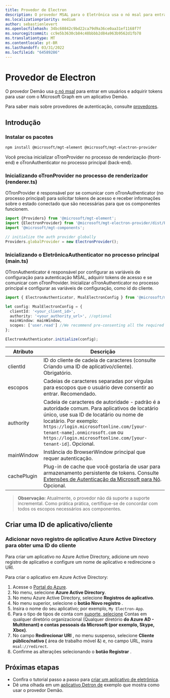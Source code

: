 ```yaml
---
title: Provedor de Electron
description: O provedor MSAL para o Eletrônica usa o nó msal para entrar em usuários e adquirir tokens para usar com o microsoft Graph.
ms.localizationpriority: medium
author: sebastienlevert
ms.openlocfilehash: 34bc60842c9bd22ca79d9a36ce0aa31ef1168f7f
ms.sourcegitcommit: cc9e5b3630cb84c48bbbb2d84a963b9562d1fb78
ms.translationtype: MT
ms.contentlocale: pt-BR
ms.lasthandoff: 03/31/2022
ms.locfileid: "64589286"
---
```

# <a name="electron-provider"></a>Provedor de Electron

O provedor Demão usa [o nó msal](https://github.com/AzureAD/microsoft-authentication-library-for-js/tree/dev/lib/msal-node) para entrar em usuários e adquirir tokens para usar com o Microsoft Graph em um aplicativo Demão.

Para saber mais sobre provedores de autenticação, consulte [provedores](./providers.md).

## <a name="get-started"></a>Introdução
### <a name="install-the-packages"></a>Instalar os pacotes

```bash
npm install @microsoft/mgt-element @microsoft/mgt-electron-provider
```
Você precisa inicializar oTronProvider no processo de renderização (front-end) e oTronAuthenticator no processo principal (back-end).


### <a name="initializing-electronprovider-in-the-renderer-process-rendererts"></a>Inicializando oTronProvider no processo de renderizador (renderer.ts)

OTronProvider é responsável por se comunicar com oTronAuthenticator (no processo principal) para solicitar tokens de acesso e receber informações sobre o estado conectado que são necessárias para que os componentes funcionem. 

```ts
import {Providers} from '@microsoft/mgt-element';
import {ElectronProvider} from '@microsoft/mgt-electron-provider/dist/Provider';
import '@microsoft/mgt-components';

// initialize the auth provider globally
Providers.globalProvider = new ElectronProvider();
```

### <a name="initializing-electronauthenticator-in-the-main-process-maints"></a>Inicializando o EletrônicaAuthenticator no processo principal (main.ts)

OTronAuthenticator é responsável por configurar as variáveis de configuração para autenticação MSAL, adquirir tokens de acesso e se comunicar com oTronProvider.
Inicializar oTronAuthenticator no processo principal e configurar as variáveis de configuração, como id do cliente.

```ts
import { ElectronAuthenticator, MsalElectronConfig } from '@microsoft/mgt-electron-provider/dist/Authenticator'; 

let config: MsalElectronConfig = {
  clientId: '<your_client_id>',
  authority: '<your_authority_url>', //optional
  mainWindow: mainWindow, 
  scopes: ['user.read'] //We recommend pre-consenting all the required scopes on the Azure portal
};

ElectronAuthenticator.initialize(config);
```
 
| Atributo   | Descrição                                                                                                                                                                                                                                                           |
| ----------- | --------------------------------------------------------------------------------------------------------------------------------------------------------------------------------------------------------------------------------------------------------------------- |
| clientId    | ID do cliente de cadeia de caracteres (consulte Criando uma ID de aplicativo/cliente). Obrigatório.                                                                                                                                                                                                           |
| escopos      | Cadeias de caracteres separadas por vírgulas para escopos que o usuário deve consentir ao entrar. Recomendado.                                                                                                                                                                                  |
| authority   | Cadeia de caracteres de autoridade - padrão é a autoridade comum. Para aplicativos de locatário único, use sua ID de locatário ou nome de locatário. Por exemplo: `https://login.microsoftonline.com/[your-tenant-name].onmicrosoft.com` ou `https://login.microsoftonline.com/[your-tenant-id]`. Opcional. |
| mainWindow  | Instância do BrowserWindow principal que requer autenticação.                                                                                                                                                                                                      |
| cachePlugin | Plug-in de cache que você gostaria de usar para armazenamento persistente de tokens. Consulte [Extensões de Autenticação da Microsoft para Nó](https://github.com/AzureAD/microsoft-authentication-library-for-js/tree/dev/extensions/msal-node-extensions). Opcional.                       |

>**Observação:** Atualmente, o provedor não dá suporte a suporte incremental. Como prática prática, certifique-se de concordar com todos os escopos necessários aos componentes.
    
## <a name="create-an-appclient-id"></a>Criar uma ID de aplicativo/cliente

### <a name="add-new-application-registration-in-azure-active-directory-to-get-a-client-id"></a>Adicionar novo registro de aplicativo Azure Active Directory para obter uma ID do cliente

Para criar um aplicativo no Azure Active Directory, adicione um novo registro de aplicativo e configure um nome de aplicativo e redirecione o URI.

Para criar o aplicativo em Azure Active Directory:

1. Acesse o [Portal do Azure](https://portal.azure.com).
1. No menu, selecione **Azure Active Directory**.
1. No menu Azure Active Directory, selecione **Registros de aplicativo**.
1. No menu superior, selecione o **botão Novo registro** .
1. Insira o nome do seu aplicativo; por exemplo, `My Electron-App`.
1. Para o tipo de tipos de conta com [suporte, selecione](/azure/active-directory/develop/single-and-multi-tenant-apps#who-can-sign-in-to-your-app) Contas em qualquer diretório organizacional (Qualquer diretório **do Azure AD - Multitenant) e contas pessoais da Microsoft (por exemplo, Skype, Xbox)**.
1. No campo **Redirecionar URI** , no menu suspenso, selecione **Cliente público/nativo (** área de trabalho móvel &) e, no campo URL, insira `msal://redirect`.
1. Confirme as alterações selecionando o **botão Registrar** .

## <a name="next-steps"></a>Próximas etapas

* Confira o tutorial passo a passo para [criar um aplicativo de eletrônica](../get-started/build-an-electron-app.md).
* Dê uma olhada em um [aplicativo Detron de](https://github.com/microsoftgraph/microsoft-graph-toolkit/tree/main/samples/electron-app) exemplo que mostra como usar o provedor Demão.
